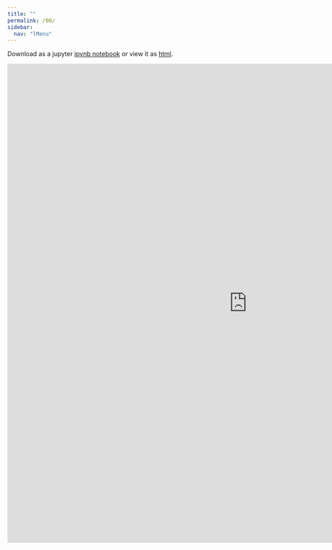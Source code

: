 ```yaml
---
title: ""
permalink: /00/
sidebar:
  nav: "lMenu"
---
```


Download as a jupyter [ipynb notebook](https://datascience-intro.github.io/1MS041-2020/lectures/09.ipynb) or view it as [html](https://datascience-intro.github.io/1MS041-2020/lectures/09.html).

<iframe src="https://datascience-intro.github.io/1MS041-2020/lectures/09.html" width="1080" height="1080" frameborder="0"></iframe>
